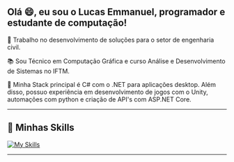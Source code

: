 ## Olá 😄, eu sou o Lucas Emmanuel, programador e estudante de computação!

💼 Trabalho no desenvolvimento de soluções para o setor de engenharia civil. 

📚 Sou Técnico em Computação Gráfica e curso Análise e Desenvolvimento de Sistemas no IFTM.

💬 Minha Stack principal é C# com o .NET para aplicações desktop. Além disso, possuo experiência em desenvolvimento de jogos
com o Unity, automações com python e criação de API's com ASP.NET Core.

---

## 🚀 Minhas Skills

[![My Skills](https://skillicons.dev/icons?i=cs,dotnet,c,py,html,css,js,postman,docker,firebase,visualstudio,vscode,unity,blender)](https://skillicons.dev)

---
